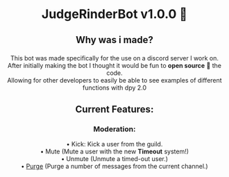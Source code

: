 # <p align=center><strong>JudgeRinderBot v1.0.0 🤖</strong></p>

## <p align=center><strong>Why was i made?</strong>

<p align=center>
This bot was made specifically for the use on a discord server I work on.<br>
After initially making the bot I thought it would be fun to <strong>open source</strong> 🥳 the code.<br>
Allowing for other developers to easily be able to see examples of different functions with dpy 2.0<br>
</p>

## <p align=center><strong>Current Features:</strong></p>

### <p align=center><strong>Moderation</strong>:</p>

<p align=center>
• Kick: Kick a user from the guild.<br>
• Mute (Mute a user with the new <strong>Timeout</strong> system!)<br>
• Unmute (Unmute a timed-out user.)<br>
• <a href="https://github.com/Pa-per/JudgeRinderBot/blob/28c2083fc330e5e0625ad06afd8f445f51e68e4d/commands/moderation.py#L26-L45">Purge</a></b> (Purge a number of messages from the current channel.)
</p>